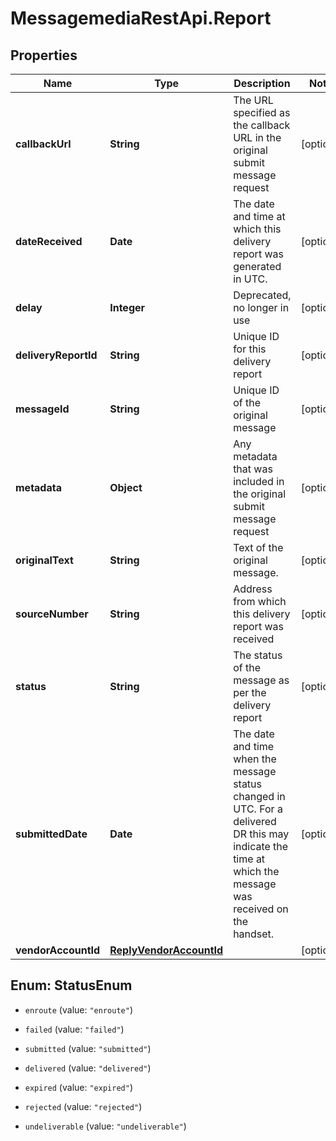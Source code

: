 # MessagemediaRestApi.Report

## Properties
Name | Type | Description | Notes
------------ | ------------- | ------------- | -------------
**callbackUrl** | **String** | The URL specified as the callback URL in the original submit message request | [optional] 
**dateReceived** | **Date** | The date and time at which this delivery report was generated in UTC. | [optional] 
**delay** | **Integer** | Deprecated, no longer in use | [optional] 
**deliveryReportId** | **String** | Unique ID for this delivery report | [optional] 
**messageId** | **String** | Unique ID of the original message | [optional] 
**metadata** | **Object** | Any metadata that was included in the original submit message request | [optional] 
**originalText** | **String** | Text of the original message. | [optional] 
**sourceNumber** | **String** | Address from which this delivery report was received | [optional] 
**status** | **String** | The status of the message as per the delivery report | [optional] 
**submittedDate** | **Date** | The date and time when the message status changed in UTC. For a delivered DR this may indicate the time at which the message was received on the handset. | [optional] 
**vendorAccountId** | [**ReplyVendorAccountId**](ReplyVendorAccountId.md) |  | [optional] 


<a name="StatusEnum"></a>
## Enum: StatusEnum


* `enroute` (value: `"enroute"`)

* `failed` (value: `"failed"`)

* `submitted` (value: `"submitted"`)

* `delivered` (value: `"delivered"`)

* `expired` (value: `"expired"`)

* `rejected` (value: `"rejected"`)

* `undeliverable` (value: `"undeliverable"`)




